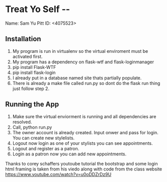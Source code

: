# Treat Yo Self -- <Sam Yu>
 

Name: Sam Yu
Pitt ID: <4075523>

## Installation

1. My program is run in virtualenv so the virtual enviroment must be activated first.
2. My program has a dependency on flask-wtf and flask-loginmanager
3. pip install Flask-WTF
4. pip install flask-login
5. I already put in a database named site thats partially populate.
6. There is already a make file called run.py so dont do the flask run thing just follow step 2.
## Running the App

1. Make sure the virtual enviorment is running and all dependencies are resolved.
2. Call, python run.py
3. The owner account is already created. Input onwer and pass for login. You can create new stylelists.
4. Logout now login as one of your stylists you can see appointments.
5. Logout and register as a patron.
6. Login as a patron now you can add new appointments.

Thanks to corey schaffers youtoube tutorial the bootstrap and some login html framing is taken from his viedo along with code from the class website
https://www.youtube.com/watch?v=u0oDDZrDz9U
